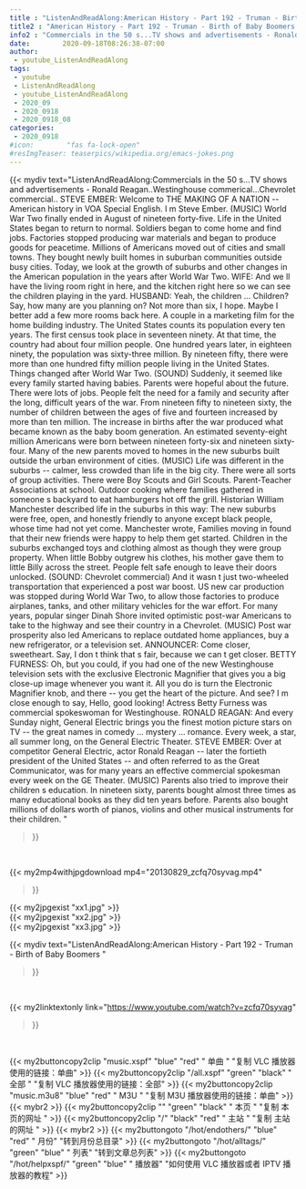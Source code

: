 ```yaml
---
title : "ListenAndReadAlong:American History - Part 192 - Truman - Birth of Baby Boomers "
title2 : "American History - Part 192 - Truman - Birth of Baby Boomers "
info2 : "Commercials in the 50 s...TV shows and advertisements - Ronald Reagan..Westinghouse commerical...Chevrolet commercial.. STEVE EMBER: Welcome to THE MAKING OF A NATION -- American history in VOA Special English. I m Steve Ember. (MUSIC) World War Two finally ended in August of nineteen forty-five. Life in the United States began to return to normal. Soldiers began to come home and find jobs. Factories stopped producing war materials and began to produce goods for peacetime. Millions of Americans moved out of cities and small towns. They bought newly built homes in suburban communities outside busy cities. Today, we look at the growth of suburbs and other changes in the American population in the years after World War Two. WIFE:  And we ll have the living room right in here, and the kitchen right here so we can see the children playing in the yard.  HUSBAND:  Yeah, the children ... Children? Say, how many are you planning on? Not more than six, I hope. Maybe I better add a few more rooms back here.  A couple in a marketing film for the home building industry. The United States counts its population every ten years. The first census took place in seventeen ninety. At that time, the country had about four million people. One hundred years later, in eighteen ninety, the population was sixty-three million. By nineteen fifty, there were more than one hundred fifty million people living in the United States. Things changed after World War Two. (SOUND) Suddenly, it seemed like every family started having babies. Parents were hopeful about the future. There were lots of jobs. People felt the need for a family and security after the long, difficult years of the war. From nineteen fifty to nineteen sixty, the number of children between the ages of five and fourteen increased by more than ten million. The increase in births after the war produced what became known as the baby boom generation. An estimated seventy-eight million Americans were born between nineteen forty-six and nineteen sixty-four. Many of the new parents moved to homes in the new suburbs built outside the urban environment of cities.   (MUSIC) Life was different in the suburbs -- calmer, less crowded than life in the big city. There were all sorts of group activities. There were Boy Scouts and Girl Scouts. Parent-Teacher Associations at school. Outdoor cooking where families gathered in someone s backyard to eat hamburgers hot off the grill. Historian William Manchester described life in the suburbs in this way: The new suburbs were free, open, and honestly friendly to anyone except black people, whose time had not yet come. Manchester wrote, Families moving in found that their new friends were happy to help them get started. Children in the suburbs exchanged toys and clothing almost as though they were group property. When little Bobby outgrew his clothes, his mother gave them to little Billy across the street. People felt safe enough to leave their doors unlocked.  (SOUND: Chevrolet commercial) And it wasn t just two-wheeled transportation that experienced a post war boost. US new car production was stopped during World War Two, to allow those factories to produce airplanes, tanks, and other military vehicles for the war effort. For many years, popular singer Dinah Shore invited optimistic post-war Americans to take to the highway and see their country in a Chevrolet. (MUSIC) Post war prosperity also led Americans to replace outdated home appliances, buy a new refrigerator, or a television set. ANNOUNCER:  Come closer, sweetheart. Say, I don t think that s fair, because we can t get closer.  BETTY FURNESS:  Oh, but you could, if you had one of the new Westinghouse television sets with the exclusive Electronic Magnifier that gives you a big close-up image whenever you want it.  All you do is turn the Electronic Magnifier knob, and there -- you get the heart of the picture. And see? I m close enough to say,  Hello, good looking!   Actress Betty Furness was commercial spokeswoman for Westinghouse. RONALD REAGAN:  And every Sunday night, General Electric brings you the finest motion picture stars on TV -- the great names in comedy ... mystery ... romance.  Every week, a star, all summer long, on the General Electric Theater.  STEVE EMBER: Over at competitor General Electric, actor Ronald Reagan -- later the fortieth president of the United States -- and often referred to as the Great Communicator, was for many years an effective commercial spokesman every week on the GE Theater. (MUSIC) Parents also tried to improve their children s education. In nineteen sixty, parents bought almost three times as many educational books as they did ten years before. Parents also bought millions of dollars  worth of pianos, violins and other musical instruments for their children. "
date:        2020-09-18T08:26:38-07:00
author:
 - youtube_ListenAndReadAlong
tags:
 - youtube
 - ListenAndReadAlong
 - youtube_ListenAndReadAlong
 - 2020_09
 - 2020_0918
 - 2020_0918_08
categories:
 - 2020_0918
#icon:        "fas fa-lock-open"
#resImgTeaser: teaserpics/wikipedia.org/emacs-jokes.png
---
```


{{< mydiv text="ListenAndReadAlong:Commercials in the 50 s...TV shows and advertisements - Ronald Reagan..Westinghouse commerical...Chevrolet commercial.. STEVE EMBER: Welcome to THE MAKING OF A NATION -- American history in VOA Special English. I m Steve Ember. (MUSIC) World War Two finally ended in August of nineteen forty-five. Life in the United States began to return to normal. Soldiers began to come home and find jobs. Factories stopped producing war materials and began to produce goods for peacetime. Millions of Americans moved out of cities and small towns. They bought newly built homes in suburban communities outside busy cities. Today, we look at the growth of suburbs and other changes in the American population in the years after World War Two. WIFE:  And we ll have the living room right in here, and the kitchen right here so we can see the children playing in the yard.  HUSBAND:  Yeah, the children ... Children? Say, how many are you planning on? Not more than six, I hope. Maybe I better add a few more rooms back here.  A couple in a marketing film for the home building industry. The United States counts its population every ten years. The first census took place in seventeen ninety. At that time, the country had about four million people. One hundred years later, in eighteen ninety, the population was sixty-three million. By nineteen fifty, there were more than one hundred fifty million people living in the United States. Things changed after World War Two. (SOUND) Suddenly, it seemed like every family started having babies. Parents were hopeful about the future. There were lots of jobs. People felt the need for a family and security after the long, difficult years of the war. From nineteen fifty to nineteen sixty, the number of children between the ages of five and fourteen increased by more than ten million. The increase in births after the war produced what became known as the baby boom generation. An estimated seventy-eight million Americans were born between nineteen forty-six and nineteen sixty-four. Many of the new parents moved to homes in the new suburbs built outside the urban environment of cities.   (MUSIC) Life was different in the suburbs -- calmer, less crowded than life in the big city. There were all sorts of group activities. There were Boy Scouts and Girl Scouts. Parent-Teacher Associations at school. Outdoor cooking where families gathered in someone s backyard to eat hamburgers hot off the grill. Historian William Manchester described life in the suburbs in this way: The new suburbs were free, open, and honestly friendly to anyone except black people, whose time had not yet come. Manchester wrote, Families moving in found that their new friends were happy to help them get started. Children in the suburbs exchanged toys and clothing almost as though they were group property. When little Bobby outgrew his clothes, his mother gave them to little Billy across the street. People felt safe enough to leave their doors unlocked.  (SOUND: Chevrolet commercial) And it wasn t just two-wheeled transportation that experienced a post war boost. US new car production was stopped during World War Two, to allow those factories to produce airplanes, tanks, and other military vehicles for the war effort. For many years, popular singer Dinah Shore invited optimistic post-war Americans to take to the highway and see their country in a Chevrolet. (MUSIC) Post war prosperity also led Americans to replace outdated home appliances, buy a new refrigerator, or a television set. ANNOUNCER:  Come closer, sweetheart. Say, I don t think that s fair, because we can t get closer.  BETTY FURNESS:  Oh, but you could, if you had one of the new Westinghouse television sets with the exclusive Electronic Magnifier that gives you a big close-up image whenever you want it.  All you do is turn the Electronic Magnifier knob, and there -- you get the heart of the picture. And see? I m close enough to say,  Hello, good looking!   Actress Betty Furness was commercial spokeswoman for Westinghouse. RONALD REAGAN:  And every Sunday night, General Electric brings you the finest motion picture stars on TV -- the great names in comedy ... mystery ... romance.  Every week, a star, all summer long, on the General Electric Theater.  STEVE EMBER: Over at competitor General Electric, actor Ronald Reagan -- later the fortieth president of the United States -- and often referred to as the Great Communicator, was for many years an effective commercial spokesman every week on the GE Theater. (MUSIC) Parents also tried to improve their children s education. In nineteen sixty, parents bought almost three times as many educational books as they did ten years before. Parents also bought millions of dollars  worth of pianos, violins and other musical instruments for their children. "
>}}
<br>


{{< my2mp4withjpgdownload mp4="20130829_zcfq70syvag.mp4"
>}}

{{< my2jpgexist "xx1.jpg" >}}<br>
{{< my2jpgexist "xx2.jpg" >}}<br>
{{< my2jpgexist "xx3.jpg" >}}<br>



{{< mydiv text="ListenAndReadAlong:American History - Part 192 - Truman - Birth of Baby Boomers "
>}}
<br>

{{< my2linktextonly link="https://www.youtube.com/watch?v=zcfq70syvag"
>}}


<br>

{{< my2buttoncopy2clip "music.xspf"        "blue"   "red"    " 单曲 "  "复制 VLC 播放器使用的链接：单曲" >}} {{< my2buttoncopy2clip "/all.xspf"         "green"  "black"  " 全部 "  "复制 VLC 播放器使用的链接：全部" >}} {{< my2buttoncopy2clip "music.m3u8"        "blue"   "red"    " M3U  "    "复制 M3U 播放器使用的链接：单曲" >}} {{< mybr2 >}} {{< my2buttoncopy2clip ""                  "green"  "black"  " 本页 "    "复制 本页的网址 " >}} {{< my2buttoncopy2clip "/"                 "black"  "red"    " 主站 "    "复制 主站的网址 " >}} {{< mybr2 >}} {{< my2buttongoto      "/hot/endothers/"   "blue"   "red"    " 月份"   "转到月份总目录" >}} {{< my2buttongoto      "/hot/alltags/"     "green"  "blue"   " 列表"   "转到文章总列表" >}} {{< my2buttongoto      "/hot/helpxspf/"    "green"  "blue"   " 播放器" "如何使用 VLC 播放器或者 IPTV 播放器的教程" >}} 
